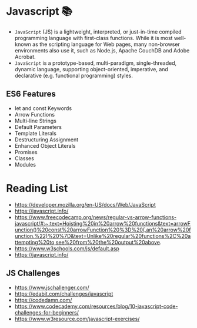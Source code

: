 # Javascript :books:
- `JavaScript` (JS) is a lightweight, interpreted, or just-in-time compiled programming language with first-class functions. While it is most well-known as the scripting language for Web pages, many non-browser environments also use it, such as Node.js, Apache CouchDB and Adobe Acrobat. 
- `JavaScript` is a prototype-based, multi-paradigm, single-threaded, dynamic language, supporting object-oriented, imperative, and declarative (e.g. functional programming) styles.

## ES6 Features
- let and const Keywords
- Arrow Functions
- Multi-line Strings
- Default Parameters
- Template Literals
- Destructuring Assignment
- Enhanced Object Literals
- Promises
- Classes
- Modules

# Reading List
- https://developer.mozilla.org/en-US/docs/Web/JavaScript
- https://javascript.info/
- https://www.freecodecamp.org/news/regular-vs-arrow-functions-javascript/#:~:text=Hoisting%20in%20arrow%20functions&text=arrowFunction()%20const%20arrowFunction%20%3D%20(,an%20arrow%20function.%22)%20%7D&text=Unlike%20regular%20functions%2C%20attempting%20to,see%20from%20the%20output%20above.
- https://www.w3schools.com/js/default.asp
- https://javascript.info/


## JS Challenges
- https://www.jschallenger.com/
- https://edabit.com/challenges/javascript
- https://codedamn.com/
- https://www.codecademy.com/resources/blog/10-javascript-code-challenges-for-beginners/
- https://www.w3resource.com/javascript-exercises/